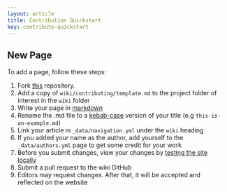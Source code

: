 ```yaml
---
layout: article
title: Contribution Quickstart 
key: contribute-quickstart
---
```


## New Page
To add a page, follow these steps:

1. Fork [this](https://github.com/purdue-arc/wiki) repository.
2. Add a copy of `wiki/contributing/template.md` to the project folder of interest in the `wiki` folder
3. Write your page in [markdown](https://www.markdownguide.org/cheat-sheet)
4. Rename the .md file to a [kebab-case](https://textcaseconvert.com/blog/kebab-case/) version of your title (e.g `this-is-an-example.md`)
5. Link your article in `_data/navigation.yml` under the `wiki` heading
6. If you added your name as the author, add yourself to the `_data/authors.yml` page to get some credit for your work
7. Before you submit changes, view your changes by [testing the site locally](https://docs.github.com/en/pages/setting-up-a-github-pages-site-with-jekyll/testing-your-github-pages-site-locally-with-jekyll)
8. Submit a pull request to the wiki GitHub
9. Editors may request changes. After that, it will be accepted and reflected on the website
